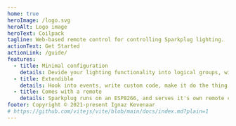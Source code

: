 ```yaml
---
home: true
heroImage: /logo.svg
heroAlt: Logo image
heroText: Coilpack
tagline: Web-based remote control for controlling Sparkplug lighting.
actionText: Get Started
actionLink: /guide/
features:
  - title: Minimal configuration
    details: Devide your lighting functionality into logical groups, with sensible defaults and good readability. Fading and blinking built-in.
  - title: Extendible
    details: Hook into events, write custom code, make it do the thing you want without fighting the library. Configuration and code on a per-model basis.
  - title: Comes with a remote
    details: Sparkplug runs on an ESP8266, and serves it's own remote control known as Coilpack.
footer: Copyright © 2021-present Ignaz Kevenaar
# https://github.com/vitejs/vite/blob/main/docs/index.md?plain=1
---
```

